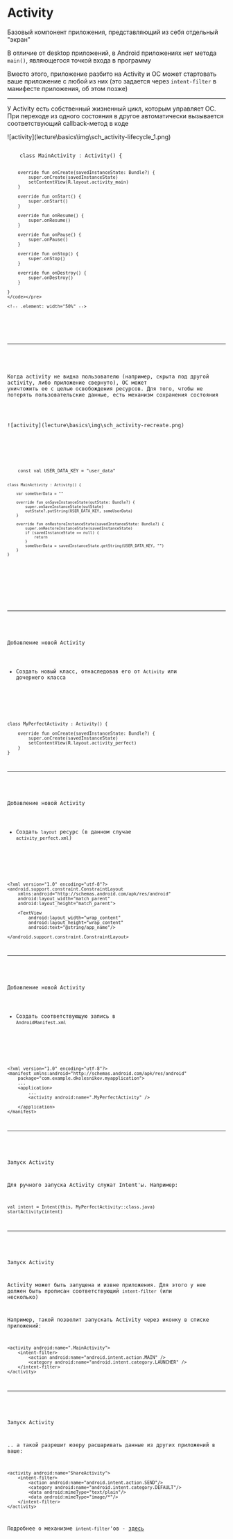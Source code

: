 <!-- .slide:    class="center-horizontal" -->

# Activity

Базовый компонент приложения, представляющий из себя отдельный "экран"

В отличие от desktop приложений, в Android приложениях нет метода `main()`, являющегося точкой входа в программу

Вместо этого, приложение разбито на Activity и ОС может стартовать ваше приложение с любой из них
(это задается через `intent-filter` в манифесте приложения, об этом позже)

------

<!-- .slide:    class="center-horizontal" -->

У Activity есть собственный жизненный цикл, которым управляет ОС. При переходе из одного состояния в другое
автоматически вызывается соответствующий callback-метод в коде

<div class="half-left fragment center center-horizontal" data-fragment-index="1">
![activity](lecture\basics\img\sch_activity-lifecycle_1.png)
<!-- .element: width="50%" -->
</div>

<div class="half-right center center-horizontal fragment" data-fragment-index="2">
    <pre><code>
    class MainActivity : Activity() {

        override fun onCreate(savedInstanceState: Bundle?) {
            super.onCreate(savedInstanceState)
            setContentView(R.layout.activity_main)
        }

        override fun onStart() {
            super.onStart()
        }

        override fun onResume() {
            super.onResume()
        }

        override fun onPause() {
            super.onPause()
        }

        override fun onStop() {
            super.onStop()
        }

        override fun onDestroy() {
            super.onDestroy()
        }

    }
    </code></pre>

    <!-- .element: width="50%" -->
</div>

------

<!-- .slide:    class="center-horizontal" -->

<div class="half-left fragment center center-horizontal" data-fragment-index="1">
Когда activity не видна пользователю (например, скрыта под другой activity, либо приложение свернуто), ОС может
уничтожить ее с целью освобождения ресурсов. Для того, чтобы не потерять пользовательские данные, есть механизм сохранения состояния
<br><br><br>
![activity](lecture\basics\img\sch_activity-recreate.png)
<!-- .element: width="50%" -->
</div>

<div class="half-right center center-horizontal fragment" data-fragment-index="2">
    <pre><code>
    const val USER_DATA_KEY = "user_data"

    class MainActivity : Activity() {

        var someUserData = ""

        override fun onSaveInstanceState(outState: Bundle?) {
            super.onSaveInstanceState(outState)
            outState?.putString(USER_DATA_KEY, someUserData)
        }

        override fun onRestoreInstanceState(savedInstanceState: Bundle?) {
            super.onRestoreInstanceState(savedInstanceState)
            if (savedInstanceState == null) {
                return
            }
            someUserData = savedInstanceState.getString(USER_DATA_KEY, "")
        }
    }
</code></pre>
    <!-- .element: width="60%" -->
</div>

------

<!-- .slide:    class="center-horizontal" -->

Добавление новой Activity

- Создать новый класс, отнаследовав его от `Activity` или дочернего класса

<br>

    class MyPerfectActivity : Activity() {

        override fun onCreate(savedInstanceState: Bundle?) {
            super.onCreate(savedInstanceState)
            setContentView(R.layout.activity_perfect)
        }
    }



------

<!-- .slide:    class="center-horizontal" -->

Добавление новой Activity

- Создать `layout` ресурс (в данном случае `activity_perfect.xml`)

<br>

    <?xml version="1.0" encoding="utf-8"?>
    <android.support.constraint.ConstraintLayout
        xmlns:android="http://schemas.android.com/apk/res/android"
        android:layout_width="match_parent"
        android:layout_height="match_parent">

        <TextView
            android:layout_width="wrap_content"
            android:layout_height="wrap_content"
            android:text="@string/app_name"/>

    </android.support.constraint.ConstraintLayout>

------

<!-- .slide:    class="center-horizontal" -->

Добавление новой Activity

- Создать соответствующую запись в `AndroidManifest.xml`

<br>

    <?xml version="1.0" encoding="utf-8"?>
    <manifest xmlns:android="http://schemas.android.com/apk/res/android"
        package="com.example.dkolesnikov.myapplication">
        ...
        <application>
            ...
            <activity android:name=".MyPerfectActivity" />

        </application>
    </manifest>

------

<!-- .slide:    class="center-horizontal" -->

Запуск Activity

Для ручного запуска Activity служат Intent'ы. Например:

    val intent = Intent(this, MyPerfectActivity::class.java)
    startActivity(intent)

------

<!-- .slide:    class="center-horizontal" -->

Запуск Activity

Activity может быть запущена и извне приложения. Для этого у нее должен быть прописан соответствующий
`intent-filter` (или несколько)

Например, такой позволит запускать Activity через иконку в списке приложений:

    <activity android:name=".MainActivity">
        <intent-filter>
            <action android:name="android.intent.action.MAIN" />
            <category android:name="android.intent.category.LAUNCHER" />
        </intent-filter>
    </activity>

------

<!-- .slide:    class="center-horizontal" -->

Запуск Activity

.. а такой разрешит юзеру расшаривать данные из других приложений в ваше:

    <activity android:name="ShareActivity">
        <intent-filter>
            <action android:name="android.intent.action.SEND"/>
            <category android:name="android.intent.category.DEFAULT"/>
            <data android:mimeType="text/plain"/>
            <data android:mimeType="image/*"/>
        </intent-filter>
    </activity>

Подробнее о механизме `intent-filter`'ов - [здесь](https://developer.android.com/training/basics/intents/filters)









